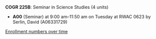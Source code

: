 **COGR 225B**: Seminar in Science Studies (4 units)

- **A00** (Seminar) at 9:00 am–11:50 am on Tuesday at RWAC 0623 by Serlin, David (A06331729)

[Enrollment numbers over time](./COGR225B.tsv)
